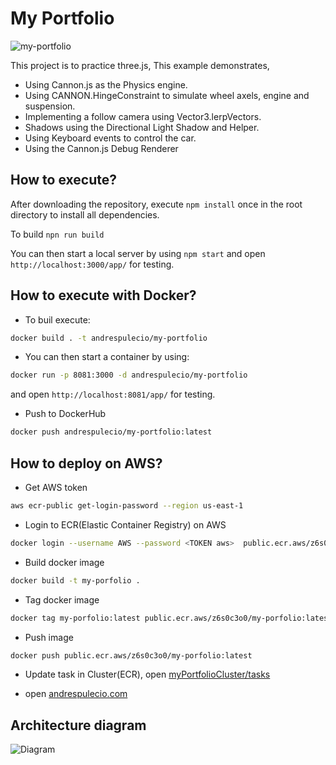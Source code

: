 # My Portfolio
![my-portfolio](https://user-images.githubusercontent.com/53886913/184517728-5e3027b7-ebd7-4eca-9d1a-54de872e2e0e.gif)

This project is to practice three.js, 
This example demonstrates,

- Using Cannon.js as the Physics engine.
- Using CANNON.HingeConstraint to simulate wheel axels, engine and suspension.
- Implementing a follow camera using Vector3.lerpVectors.
- Shadows using the Directional Light Shadow and Helper.
- Using Keyboard events to control the car.
- Using the Cannon.js Debug Renderer

## How to execute?
After downloading the repository, execute `npm install` once in the root directory to install all dependencies.

To build `npn run build`

You can then start a local server by using `npm start` and open `http://localhost:3000/app/` for testing.

## How to execute with Docker?
- To buil execute:
```sh
docker build . -t andrespulecio/my-portfolio
```
- You can then start a container by using:
```sh
docker run -p 8081:3000 -d andrespulecio/my-portfolio
```
and open `http://localhost:8081/app/` for testing.

- Push to DockerHub
```sh
docker push andrespulecio/my-portfolio:latest
```

## How to deploy on AWS?
- Get AWS token
```sh
aws ecr-public get-login-password --region us-east-1
```
- Login to ECR(Elastic Container Registry) on AWS
```sh
docker login --username AWS --password <TOKEN aws>  public.ecr.aws/z6s0c3o0
```
- Build docker image
```sh
docker build -t my-porfolio .
```
- Tag docker image
```sh
docker tag my-porfolio:latest public.ecr.aws/z6s0c3o0/my-porfolio:latest
```
- Push image
```sh
docker push public.ecr.aws/z6s0c3o0/my-porfolio:latest
```

- Update task in Cluster(ECR), open [myPortfolioCluster/tasks](https://us-east-1.console.aws.amazon.com/ecs/home?region=us-east-1#/clusters/myPortfolioClusterFree/tasks) 

- open [andrespulecio.com](https://andrespulecio.com/)

## Architecture diagram
![Diagram](https://user-images.githubusercontent.com/53886913/185727754-ef528c3f-edae-4a19-aeaa-0aa44759a342.jpeg)


